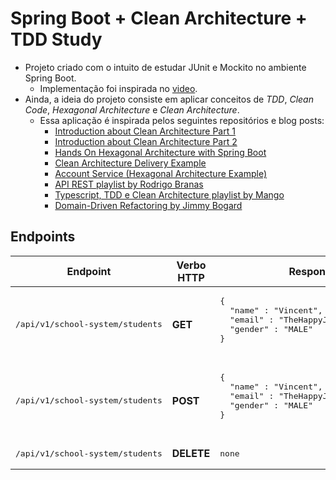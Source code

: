 # Spring Boot + Clean Architecture + TDD Study

- Projeto criado com o intuito de estudar JUnit e Mockito no ambiente Spring Boot.
    - Implementação foi inspirada no [video](https://www.youtube.com/watch?v=Geq60OVyBPg).
- Ainda, a ideia do projeto consiste em aplicar conceitos de _TDD_, _Clean Code_, _Hexagonal Architecture_ e _Clean
  Architecture_.
    - Essa aplicação é inspirada pelos seguintes repositórios e blog posts:
        - [Introduction about Clean Architecture Part 1](https://huongdanjava.com/introduction-about-clean-architecture-part-1.html)
        - [Introduction about Clean Architecture Part 2](https://huongdanjava.com/introduction-about-clean-architecture-part-2.html)
        - [Hands On Hexagonal Architecture with Spring Boot](https://github.com/sofieneBK/hands-on-hexagonal-architecture-with-spring-boot)
        - [Clean Architecture Delivery Example](https://github.com/eliostvs/clean-architecture-delivery-example)
        - [Account Service (Hexagonal Architecture Example)](https://github.com/tugcekonuklar/account-service)
        - [API REST playlist by Rodrigo Branas](https://www.youtube.com/watch?v=yZifRUvxdAk)
        - [Typescript, TDD e Clean Architecture playlist by Mango](https://www.youtube.com/watch?v=czq_8MsjTJY)
        - [Domain-Driven Refactoring by Jimmy Bogard](https://www.youtube.com/watch?v=_dQRAsVhCqA)

## Endpoints

<table>
    <thead>
        <tr>
            <th>Endpoint</th>
            <th>Verbo HTTP</th>
            <th>Response</th>
        </tr>
    </thead>
    <tbody>
        <tr>
            <td><pre>/api/v1/school-system/students</pre></td>
            <td><strong>GET</strong></td>
            <td><pre>
{
  "name" : "Vincent",
  "email" : "TheHappyJock@outlook.co",
  "gender" : "MALE"
}
            </pre></td>
        </tr>
        <tr>
            <td><pre>/api/v1/school-system/students</pre></td>
            <td><strong>POST</strong></td>
            <td><pre>
{
  "name" : "Vincent",
  "email" : "TheHappyJock@outlook.co",
  "gender" : "MALE"
}
            </pre></td>
        </tr>
        <tr>
            <td><pre>/api/v1/school-system/students</pre></td>
            <td><strong>DELETE</strong></td>
            <td><pre>none</pre></td>
        </tr>
    </tbody>
</table>
